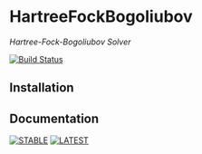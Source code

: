 # HartreeFockBogoliubov

*Hartree-Fock-Bogoliubov Solver*

[![Build Status][travis-img]][travis-url]

## Installation

## Documentation

[![**STABLE**][docs-stable-img]][docs-stable-url] [![**LATEST**][docs-latest-img]][docs-latest-url]

[docs-stable-img]: https://img.shields.io/badge/docs-stable-blue.svg
[docs-stable-url]: http://kyungminlee.org/HartreeFockBogoliubov.jl/stable
[docs-latest-img]: https://img.shields.io/badge/docs-latest-blue.svg
[docs-latest-url]: http://kyungminlee.org/HartreeFockBogoliubov.jl/latest

[travis-img]: https://travis-ci.org/kyungminlee/HartreeFockBogoliubov.jl.svg?branch=master
[travis-url]: https://travis-ci.org/kyungminlee/HartreeFockBogoliubov.jl
